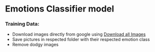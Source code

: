 # Emotions Classifier model

### Training Data:
- Download images directly from google using [Download all Images](https://chrome.google.com/webstore/detail/download-all-images/ifipmflagepipjokmbdecpmjbibjnakm?hl=en)
- Save pictures in respected folder with their respected emotion class
- Remove dodgy images